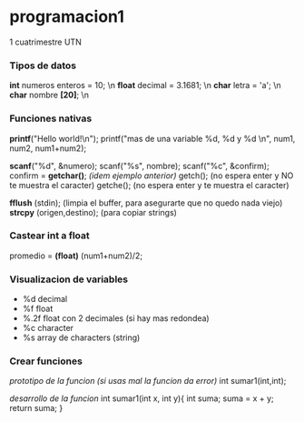 # programacion1
1 cuatrimestre UTN



### Tipos de datos
**int** numeros enteros = 10; \n
**float** decimal = 3.1681; \n
**char** letra = 'a'; \n
**char** nombre **[20]**; \n
    

### Funciones nativas
**printf**("Hello world!\n");
printf("mas de una variable %d, %d y %d \n", num1, num2, num1+num2);

**scanf**("%d", &numero);
scanf("%s", nombre); 
scanf("%c", &confirm); 
confirm = **getchar()**;  *(idem ejemplo anterior)*
          getch(); (no espera enter y NO te muestra el caracter)
          getche(); (no espera enter y te muestra el caracter)

**fflush** (stdin); (limpia el buffer, para asegurarte que no quedo nada viejo)
**strcpy** (origen,destino); (para copiar strings)


### Castear int a float
promedio = **(float)** (num1+num2)/2; 

### Visualizacion de variables
- %d      decimal
- %f      float
- %.2f    float con 2 decimales (si hay mas redondea)
- %c      character
- %s      array de characters (string)


### Crear funciones
*prototipo de la funcion (si usas mal la funcion da error)*
int sumar1(int,int);

*desarrollo de la funcion*
int sumar1(int x, int y){
    int suma;
    suma = x + y;
    return suma;
}
